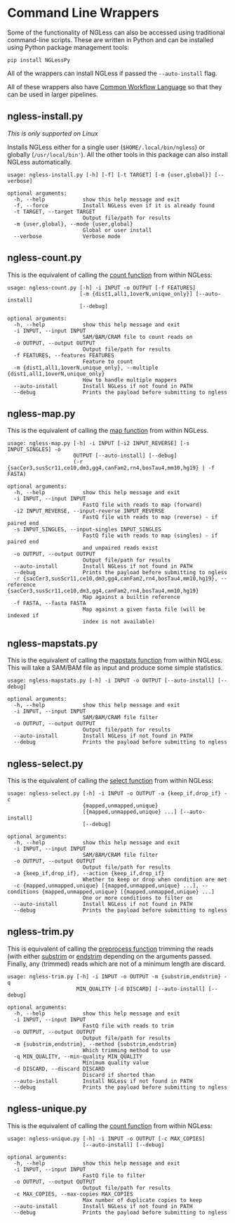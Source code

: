 # Command Line Wrappers

Some of the functionality of NGLess can also be accessed using traditional
command-line scripts. These are written in Python and can be installed using
Python package management tools:

    pip install NGLessPy

All of the wrappers can install NGLess if passed the `--auto-install` flag.

All of these wrappers also have [Common Workflow
Language](https://www.commonwl.org/) so that they can be used in larger
pipelines.

## ngless-install.py

_This is only supported on Linux_

Installs NGLess either for a single user (`$HOME/.local/bin/ngless`) or
globally (`/usr/local/bin'`). All the other tools in this package can also
install NGLess automatically.

    usage: ngless-install.py [-h] [-f] [-t TARGET] [-m {user,global}] [--verbose]

    optional arguments:
      -h, --help            show this help message and exit
      -f, --force           Install NGLess even if it is already found
      -t TARGET, --target TARGET
                            Output file/path for results
      -m {user,global}, --mode {user,global}
                            Global or user install
      --verbose             Verbose mode


## ngless-count.py

This is the equivalent of calling the [count function](Functions.html#count)
from within NGLess:

    usage: ngless-count.py [-h] -i INPUT -o OUTPUT [-f FEATURES]
                           [-m {dist1,all1,1overN,unique_only}] [--auto-install]
                           [--debug]

    optional arguments:
      -h, --help            show this help message and exit
      -i INPUT, --input INPUT
                            SAM/BAM/CRAM file to count reads on
      -o OUTPUT, --output OUTPUT
                            Output file/path for results
      -f FEATURES, --features FEATURES
                            Feature to count
      -m {dist1,all1,1overN,unique_only}, --multiple {dist1,all1,1overN,unique_only}
                            How to handle multiple mappers
      --auto-install        Install NGLess if not found in PATH
      --debug               Prints the payload before submitting to ngless


## ngless-map.py

This is the equivalent of calling the [map function](Functions.html#map)
from within NGLess.

    usage: ngless-map.py [-h] -i INPUT [-i2 INPUT_REVERSE] [-s INPUT_SINGLES] -o
                         OUTPUT [--auto-install] [--debug]
                         (-r {sacCer3,susScr11,ce10,dm3,gg4,canFam2,rn4,bosTau4,mm10,hg19} | -f FASTA)

    optional arguments:
      -h, --help            show this help message and exit
      -i INPUT, --input INPUT
                            FastQ file with reads to map (forward)
      -i2 INPUT_REVERSE, --input-reverse INPUT_REVERSE
                            FastQ file with reads to map (reverse) - if paired end
      -s INPUT_SINGLES, --input-singles INPUT_SINGLES
                            FastQ file with reads to map (singles) - if paired end
                            and unpaired reads exist
      -o OUTPUT, --output OUTPUT
                            Output file/path for results
      --auto-install        Install NGLess if not found in PATH
      --debug               Prints the payload before submitting to ngless
      -r {sacCer3,susScr11,ce10,dm3,gg4,canFam2,rn4,bosTau4,mm10,hg19}, --reference {sacCer3,susScr11,ce10,dm3,gg4,canFam2,rn4,bosTau4,mm10,hg19}
                            Map against a builtin reference
      -f FASTA, --fasta FASTA
                            Map against a given fasta file (will be indexed if
                            index is not available)

## ngless-mapstats.py

This is the equivalent of calling the [mapstats
function](Functions.html#mapstats) from within NGLess. This will take a SAM/BAM
file as input and produce some simple statistics.

    usage: ngless-mapstats.py [-h] -i INPUT -o OUTPUT [--auto-install] [--debug]

    optional arguments:
      -h, --help            show this help message and exit
      -i INPUT, --input INPUT
                            SAM/BAM/CRAM file filter
      -o OUTPUT, --output OUTPUT
                            Output file/path for results
      --auto-install        Install NGLess if not found in PATH
      --debug               Prints the payload before submitting to ngless


## ngless-select.py

This is the equivalent of calling the [select function](Functions.html#select)
from within NGLess:

    usage: ngless-select.py [-h] -i INPUT -o OUTPUT -a {keep_if,drop_if} -c
                            {mapped,unmapped,unique}
                            [{mapped,unmapped,unique} ...] [--auto-install]
                            [--debug]

    optional arguments:
      -h, --help            show this help message and exit
      -i INPUT, --input INPUT
                            SAM/BAM/CRAM file filter
      -o OUTPUT, --output OUTPUT
                            Output file/path for results
      -a {keep_if,drop_if}, --action {keep_if,drop_if}
                            Whether to keep or drop when condition are met
      -c {mapped,unmapped,unique} [{mapped,unmapped,unique} ...], --conditions {mapped,unmapped,unique} [{mapped,unmapped,unique} ...]
                            One or more conditions to filter on
      --auto-install        Install NGLess if not found in PATH
      --debug               Prints the payload before submitting to ngless


## ngless-trim.py

This is equivalent of calling the [preprocess
function](Functions.html#preprocess)  trimming the reads (with either
[substrim](Functions.html#substrim) or [endstrim](Functions.html#endstrim)
depending on the arguments passed. Finally, any (trimmed) reads which are not
of a minimum length are discard.


    usage: ngless-trim.py [-h] -i INPUT -o OUTPUT -m {substrim,endstrim} -q
                          MIN_QUALITY [-d DISCARD] [--auto-install] [--debug]

    optional arguments:
      -h, --help            show this help message and exit
      -i INPUT, --input INPUT
                            FastQ file with reads to trim
      -o OUTPUT, --output OUTPUT
                            Output file/path for results
      -m {substrim,endstrim}, --method {substrim,endstrim}
                            Which trimming method to use
      -q MIN_QUALITY, --min-quality MIN_QUALITY
                            Minimum quality value
      -d DISCARD, --discard DISCARD
                            Discard if shorted than
      --auto-install        Install NGLess if not found in PATH
      --debug               Prints the payload before submitting to ngless


## ngless-unique.py

This is the equivalent of calling the [count function](Functions.html#count)
from within NGLess:

    usage: ngless-unique.py [-h] -i INPUT -o OUTPUT [-c MAX_COPIES]
                            [--auto-install] [--debug]

    optional arguments:
      -h, --help            show this help message and exit
      -i INPUT, --input INPUT
                            FastQ file to filter
      -o OUTPUT, --output OUTPUT
                            Output file/path for results
      -c MAX_COPIES, --max-copies MAX_COPIES
                            Max number of duplicate copies to keep
      --auto-install        Install NGLess if not found in PATH
      --debug               Prints the payload before submitting to ngless


